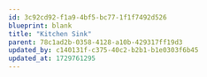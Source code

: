 ```yaml
---
id: 3c92cd92-f1a9-4bf5-bc77-1f1f7492d526
blueprint: blank
title: "Kitchen Sink"
parent: 78c1ad2b-0358-4128-a10b-429317ff19d3
updated_by: c140131f-c375-40c2-b2b1-b1e0303f6b45
updated_at: 1729761295
---
```

